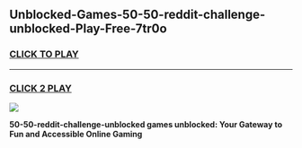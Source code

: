 
## Unblocked-Games-50-50-reddit-challenge-unblocked-Play-Free-7tr0o
<h3>
<a href="https://premium76.site?title=50-50-reddit-challenge-unblocked&ref=23A">CLICK TO PLAY</a></h3>
<hr>

<h3>
<a href="https://premium76.site?title=50-50-reddit-challenge-unblocked&ref=23A">CLICK 2 PLAY</a>
  
</h3>

<a href="https://premium76.site?title=50-50-reddit-challenge-unblocked&ref=23A"><img src="https://clearcache.store/games.png"></a>


**50-50-reddit-challenge-unblocked games unblocked: Your Gateway to Fun and Accessible Online Gaming**

